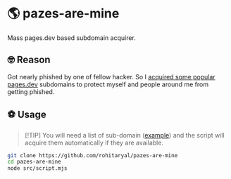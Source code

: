 # 🌎 pazes-are-mine
Mass pages.dev based subdomain acquirer.

## 🤓 Reason
Got nearly phished by one of fellow hacker. So I [acquired some popular pages.dev](https://github.com/rohitaryal/domain-acquired-notice)
subdomains to protect myself and people around me
from getting phished.

## ⚽ Usage
>[!TIP] You will need a list of sub-domain ([example](./files/domains.txt)) and the script will acquire them automatically if they are available.

```bash
git clone https://github.com/rohitaryal/pazes-are-mine
cd pazes-are-mine
node src/script.mjs
```